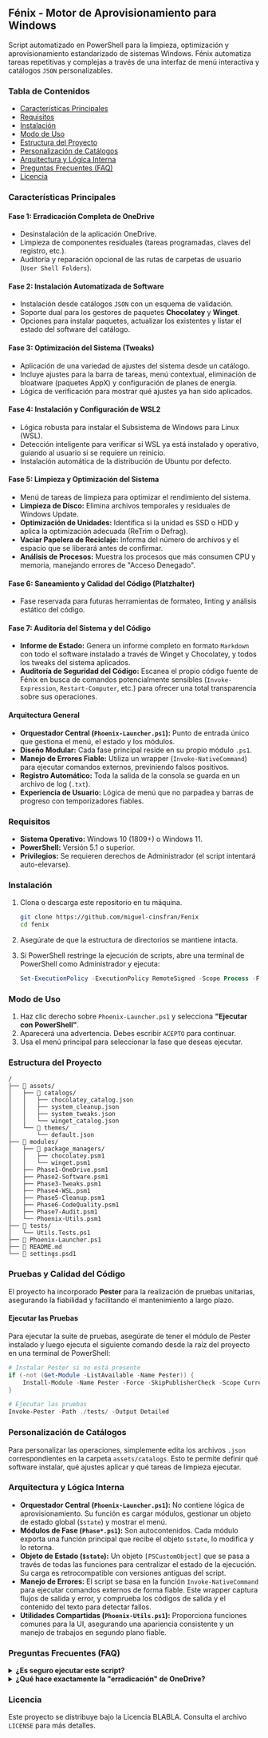 ## Fénix - Motor de Aprovisionamiento para Windows

Script automatizado en PowerShell para la limpieza, optimización y aprovisionamiento estandarizado de sistemas Windows. Fénix automatiza tareas repetitivas y complejas a través de una interfaz de menú interactiva y catálogos `JSON` personalizables.

### Tabla de Contenidos

- [Características Principales](#características-principales)
- [Requisitos](#requisitos)
- [Instalación](#instalación)
- [Modo de Uso](#modo-de-uso)
- [Estructura del Proyecto](#estructura-del-proyecto)
- [Personalización de Catálogos](#personalización-de-catálogos)
- [Arquitectura y Lógica Interna](#arquitectura-y-lógica-interna)
- [Preguntas Frecuentes (FAQ)](#preguntas-frecuentes-faq)
- [Licencia](#licencia)

### Características Principales

#### Fase 1: Erradicación Completa de OneDrive
- Desinstalación de la aplicación OneDrive.
- Limpieza de componentes residuales (tareas programadas, claves del registro, etc.).
- Auditoría y reparación opcional de las rutas de carpetas de usuario (`User Shell Folders`).

#### Fase 2: Instalación Automatizada de Software
- Instalación desde catálogos `JSON` con un esquema de validación.
- Soporte dual para los gestores de paquetes **Chocolatey** y **Winget**.
- Opciones para instalar paquetes, actualizar los existentes y listar el estado del software del catálogo.

#### Fase 3: Optimización del Sistema (Tweaks)
- Aplicación de una variedad de ajustes del sistema desde un catálogo.
- Incluye ajustes para la barra de tareas, menú contextual, eliminación de bloatware (paquetes AppX) y configuración de planes de energía.
- Lógica de verificación para mostrar qué ajustes ya han sido aplicados.

#### Fase 4: Instalación y Configuración de WSL2
- Lógica robusta para instalar el Subsistema de Windows para Linux (WSL).
- Detección inteligente para verificar si WSL ya está instalado y operativo, guiando al usuario si se requiere un reinicio.
- Instalación automática de la distribución de Ubuntu por defecto.

#### Fase 5: Limpieza y Optimización del Sistema
- Menú de tareas de limpieza para optimizar el rendimiento del sistema.
- **Limpieza de Disco:** Elimina archivos temporales y residuales de Windows Update.
- **Optimización de Unidades:** Identifica si la unidad es SSD o HDD y aplica la optimización adecuada (ReTrim o Defrag).
- **Vaciar Papelera de Reciclaje:** Informa del número de archivos y el espacio que se liberará antes de confirmar.
- **Análisis de Procesos:** Muestra los procesos que más consumen CPU y memoria, manejando errores de "Acceso Denegado".

#### Fase 6: Saneamiento y Calidad del Código (Platzhalter)
- Fase reservada para futuras herramientas de formateo, linting y análisis estático del código.

#### Fase 7: Auditoría del Sistema y del Código
- **Informe de Estado:** Genera un informe completo en formato `Markdown` con todo el software instalado a través de Winget y Chocolatey, y todos los tweaks del sistema aplicados.
- **Auditoría de Seguridad del Código:** Escanea el propio código fuente de Fénix en busca de comandos potencialmente sensibles (`Invoke-Expression`, `Restart-Computer`, etc.) para ofrecer una total transparencia sobre sus operaciones.

#### Arquitectura General
- **Orquestador Central (`Phoenix-Launcher.ps1`):** Punto de entrada único que gestiona el menú, el estado y los módulos.
- **Diseño Modular:** Cada fase principal reside en su propio módulo `.ps1`.
- **Manejo de Errores Fiable:** Utiliza un wrapper (`Invoke-NativeCommand`) para ejecutar comandos externos, previniendo falsos positivos.
- **Registro Automático:** Toda la salida de la consola se guarda en un archivo de log (`.txt`).
- **Experiencia de Usuario:** Lógica de menú que no parpadea y barras de progreso con temporizadores fiables.

### Requisitos

- **Sistema Operativo:** Windows 10 (1809+) o Windows 11.
- **PowerShell:** Versión 5.1 o superior.
- **Privilegios:** Se requieren derechos de Administrador (el script intentará auto-elevarse).

### Instalación

1.  Clona o descarga este repositorio en tu máquina.
    ```bash
    git clone https://github.com/miguel-cinsfran/Fenix
    cd fenix
    ```

2.  Asegúrate de que la estructura de directorios se mantiene intacta.
3.  Si PowerShell restringe la ejecución de scripts, abre una terminal de PowerShell como Administrador y ejecuta:
    ```powershell
    Set-ExecutionPolicy -ExecutionPolicy RemoteSigned -Scope Process -Force
    ```

### Modo de Uso

1.  Haz clic derecho sobre `Phoenix-Launcher.ps1` y selecciona **"Ejecutar con PowerShell"**.
2.  Aparecerá una advertencia. Debes escribir `ACEPTO` para continuar.
3.  Usa el menú principal para seleccionar la fase que deseas ejecutar.

### Estructura del Proyecto

```text
/
├── 📂 assets/
│   ├── 📂 catalogs/
│   │   ├── chocolatey_catalog.json
│   │   ├── system_cleanup.json
│   │   ├── system_tweaks.json
│   │   └── winget_catalog.json
│   └── 📂 themes/
│       └── default.json
├── 📂 modules/
│   ├── 📂 package_managers/
│   │   ├── chocolatey.psm1
│   │   └── winget.psm1
│   ├── Phase1-OneDrive.psm1
│   ├── Phase2-Software.psm1
│   ├── Phase3-Tweaks.psm1
│   ├── Phase4-WSL.psm1
│   ├── Phase5-Cleanup.psm1
│   ├── Phase6-CodeQuality.psm1
│   ├── Phase7-Audit.psm1
│   └── Phoenix-Utils.psm1
├── 📂 tests/
│   └── Utils.Tests.ps1
├── 📜 Phoenix-Launcher.ps1
├── 📜 README.md
└── 📜 settings.psd1
```

### Pruebas y Calidad del Código

El proyecto ha incorporado **Pester** para la realización de pruebas unitarias, asegurando la fiabilidad y facilitando el mantenimiento a largo plazo.

#### Ejecutar las Pruebas

Para ejecutar la suite de pruebas, asegúrate de tener el módulo de Pester instalado y luego ejecuta el siguiente comando desde la raíz del proyecto en una terminal de PowerShell:

```powershell
# Instalar Pester si no está presente
if (-not (Get-Module -ListAvailable -Name Pester)) {
    Install-Module -Name Pester -Force -SkipPublisherCheck -Scope CurrentUser
}

# Ejecutar las pruebas
Invoke-Pester -Path ./tests/ -Output Detailed
```

### Personalización de Catálogos

Para personalizar las operaciones, simplemente edita los archivos `.json` correspondientes en la carpeta `assets/catalogs`. Esto te permite definir qué software instalar, qué ajustes aplicar y qué tareas de limpieza ejecutar.

### Arquitectura y Lógica Interna

-   **Orquestador Central (`Phoenix-Launcher.ps1`):** No contiene lógica de aprovisionamiento. Su función es cargar módulos, gestionar un objeto de estado global (`$state`) y mostrar el menú.
-   **Módulos de Fase (`Phase*.ps1`):** Son autocontenidos. Cada módulo exporta una función principal que recibe el objeto `$state`, lo modifica y lo retorna.
-   **Objeto de Estado (`$state`):** Un objeto `[PSCustomObject]` que se pasa a través de todas las funciones para centralizar el estado de la ejecución. Su carga es retrocompatible con versiones antiguas del script.
-   **Manejo de Errores:** El script se basa en la función `Invoke-NativeCommand` para ejecutar comandos externos de forma fiable. Este wrapper captura flujos de salida y error, y comprueba los códigos de salida y el contenido del texto para detectar fallos.
-   **Utilidades Compartidas (`Phoenix-Utils.ps1`):** Proporciona funciones comunes para la UI, asegurando una apariencia consistente y un manejo de trabajos en segundo plano fiable.

### Preguntas Frecuentes (FAQ)

<details>
<summary><strong>¿Es seguro ejecutar este script?</strong></summary>

El script está diseñado para ser seguro, pero realiza cambios importantes. Incluye varias salvaguardas:
- Requiere consentimiento explícito escribiendo "ACEPTO".
- Aísla la lógica en módulos para reducir el riesgo de efectos secundarios.
- Genera un log completo de cada operación.
- Utiliza un manejo de errores robusto para detenerse si algo sale mal.
</details>

<details>
<summary><strong>¿Qué hace exactamente la "erradicación" de OneDrive?</strong></summary>

Es más que una simple desinstalación. El proceso incluye: detener el proceso, ejecutar los desinstaladores oficiales, eliminar tareas programadas, limpiar claves del registro y, finalmente, auditar (y opcionalmente reparar) las rutas de las carpetas personales del usuario.
</details>

### Licencia

Este proyecto se distribuye bajo la Licencia BLABLA. Consulta el archivo `LICENSE` para más detalles.
